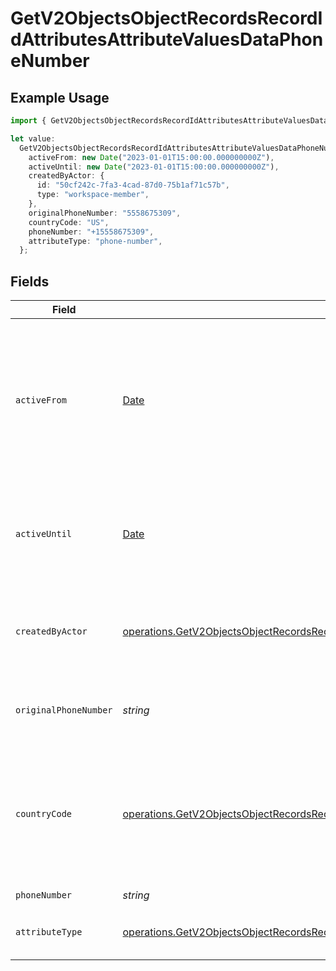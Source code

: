 # GetV2ObjectsObjectRecordsRecordIdAttributesAttributeValuesDataPhoneNumber

## Example Usage

```typescript
import { GetV2ObjectsObjectRecordsRecordIdAttributesAttributeValuesDataPhoneNumber } from "attio-js/models/operations/getv2objectsobjectrecordsrecordidattributesattributevalues.js";

let value:
  GetV2ObjectsObjectRecordsRecordIdAttributesAttributeValuesDataPhoneNumber = {
    activeFrom: new Date("2023-01-01T15:00:00.000000000Z"),
    activeUntil: new Date("2023-01-01T15:00:00.000000000Z"),
    createdByActor: {
      id: "50cf242c-7fa3-4cad-87d0-75b1af71c57b",
      type: "workspace-member",
    },
    originalPhoneNumber: "5558675309",
    countryCode: "US",
    phoneNumber: "+15558675309",
    attributeType: "phone-number",
  };
```

## Fields

| Field                                                                                                                                                                                                          | Type                                                                                                                                                                                                           | Required                                                                                                                                                                                                       | Description                                                                                                                                                                                                    | Example                                                                                                                                                                                                        |
| -------------------------------------------------------------------------------------------------------------------------------------------------------------------------------------------------------------- | -------------------------------------------------------------------------------------------------------------------------------------------------------------------------------------------------------------- | -------------------------------------------------------------------------------------------------------------------------------------------------------------------------------------------------------------- | -------------------------------------------------------------------------------------------------------------------------------------------------------------------------------------------------------------- | -------------------------------------------------------------------------------------------------------------------------------------------------------------------------------------------------------------- |
| `activeFrom`                                                                                                                                                                                                   | [Date](https://developer.mozilla.org/en-US/docs/Web/JavaScript/Reference/Global_Objects/Date)                                                                                                                  | :heavy_check_mark:                                                                                                                                                                                             | The point in time at which this value was made "active". `active_from` can be considered roughly analogous to `created_at`.                                                                                    | 2023-01-01T15:00:00.000000000Z                                                                                                                                                                                 |
| `activeUntil`                                                                                                                                                                                                  | [Date](https://developer.mozilla.org/en-US/docs/Web/JavaScript/Reference/Global_Objects/Date)                                                                                                                  | :heavy_check_mark:                                                                                                                                                                                             | The point in time at which this value was deactivated. If `null`, the value is active.                                                                                                                         | 2023-01-01T15:00:00.000000000Z                                                                                                                                                                                 |
| `createdByActor`                                                                                                                                                                                               | [operations.GetV2ObjectsObjectRecordsRecordIdAttributesAttributeValuesCreatedByActor12](../../models/operations/getv2objectsobjectrecordsrecordidattributesattributevaluescreatedbyactor12.md)                 | :heavy_check_mark:                                                                                                                                                                                             | The actor that created this value.                                                                                                                                                                             | {<br/>"type": "workspace-member",<br/>"id": "50cf242c-7fa3-4cad-87d0-75b1af71c57b"<br/>}                                                                                                                       |
| `originalPhoneNumber`                                                                                                                                                                                          | *string*                                                                                                                                                                                                       | :heavy_check_mark:                                                                                                                                                                                             | The raw, original phone number, as inputted.                                                                                                                                                                   | 5558675309                                                                                                                                                                                                     |
| `countryCode`                                                                                                                                                                                                  | [operations.GetV2ObjectsObjectRecordsRecordIdAttributesAttributeValuesCountryCode2](../../models/operations/getv2objectsobjectrecordsrecordidattributesattributevaluescountrycode2.md)                         | :heavy_check_mark:                                                                                                                                                                                             | The ISO 3166-1 alpha-2 country code representing the country that this phone number belongs to.                                                                                                                | US                                                                                                                                                                                                             |
| `phoneNumber`                                                                                                                                                                                                  | *string*                                                                                                                                                                                                       | :heavy_check_mark:                                                                                                                                                                                             | N/A                                                                                                                                                                                                            | +15558675309                                                                                                                                                                                                   |
| `attributeType`                                                                                                                                                                                                | [operations.GetV2ObjectsObjectRecordsRecordIdAttributesAttributeValuesAttributeTypePhoneNumber](../../models/operations/getv2objectsobjectrecordsrecordidattributesattributevaluesattributetypephonenumber.md) | :heavy_check_mark:                                                                                                                                                                                             | The attribute type of the value.                                                                                                                                                                               | phone-number                                                                                                                                                                                                   |
